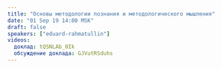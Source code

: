 ```yaml
---
title: "Основы методологии познания и методологического мышления"
date: "01 Sep 19 14:00 MSK"
draft: false
speakers: ["eduard-rahmatullin"]
videos:
  доклад: tQSNLAb_0Ik
  обсуждение доклада: GJVutRSduhs
---
```

